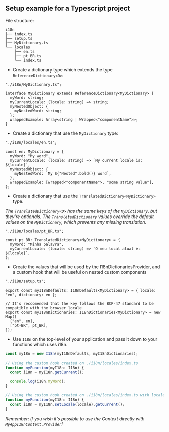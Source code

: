 <!--
   Licensed to the Apache Software Foundation (ASF) under one
   or more contributor license agreements.  See the NOTICE file
   distributed with this work for additional information
   regarding copyright ownership.  The ASF licenses this file
   to you under the Apache License, Version 2.0 (the
   "License"); you may not use this file except in compliance
   with the License.  You may obtain a copy of the License at
     http://www.apache.org/licenses/LICENSE-2.0
   Unless required by applicable law or agreed to in writing,
   software distributed under the License is distributed on an
   "AS IS" BASIS, WITHOUT WARRANTIES OR CONDITIONS OF ANY
   KIND, either express or implied.  See the License for the
   specific language governing permissions and limitations
   under the License.
-->

## Setup example for a Typescript project

File structure:

```
i18n
├── index.ts
├── setup.ts
├── MyDictionary.ts
└── locales
    ├── en.ts
    ├── pt_BR.ts
    └── index.ts
```

- Create a dictionary type which extends the type `ReferenceDictionary<D>`:

```tsx
"./i18n/MyDictionary.ts";

interface MyDictionary extends ReferenceDictionary<MyDictionary> {
  myWord: string;
  myCurrentLocale: (locale: string) => string;
  myNestedObject: {
    myNestedWord: string;
  };
  wrappedExample: Array<string | Wrapped<"componentName">>;
}
```

- Create a dictionary that use the `MyDictionary` type:

```tsx
"./i18n/locales/en.ts";

const en: MyDictionary = {
  myWord: "My word",
  myCurrentLocale: (locale: string) => `My current locale is: ${locale}`,
  myNestedObject: {
    myNestedWord: `My ${"Nested".bold()} word`,
  },
  wrappedExample: [wrapped<"componentName">, "some string value"],
};
```

- Create a dictionary that use the `TranslatedDictionary<MyDictionary>` type.

_The `TranslatedDictionary<D>` has the same keys of the `MyDictionary`, but they're optionals.
The `TransletedDictionary` values override the default values on the `MyDictionary`, which prevents any missing translation._

```tsx
"./i18n/locales/pt_BR.ts";

const pt_BR: TranslatedDictionary<MyDictionary> = {
  myWord: "Minha palavra",
  myCurrentLocale: (locale: string) => `O meu local atual é: ${locale}`,
};
```

- Create the values that will be used by the I18nDictionariesProvider, and a custom hook that will be useful on nested custom components

```tsx
"./i18n/setup.ts";

export const myI18nDefaults: I18nDefaults<MyDictionary> = { locale: "en", dictionary: en };

// It's reccomended that the key follows the BCP-47 standard to be compatible with the browser locale
export const myI18nDictionaries: I18nDictionaries<MyDictionary> = new Map([
  ["en", en],
  ["pt-BR", pt_BR],
]);
```

- Use `I18n` on the top-level of your application and pass it down to your functions which uses i18n.

```ts
const my18n = new I18n(myI18nDefaults, myI18nDictionaries);

// Using the custom hook created on ./i18n/locales/index.ts
function myFunction(myI18n: I18n) {
  const i18n = myI18n.getCurrent();

  console.log(i18n.myWord);
}

// Using the custom hook created on ./i18n/locales/index.ts with locale
function myFunction(myI18n: I18n) {
  const i18n = myI18n.setLocale(locale).getCurrent();
}
```

_Remember: If you wish it's possible to use the Context directly with `MyAppI18nContext.Provider`!_
